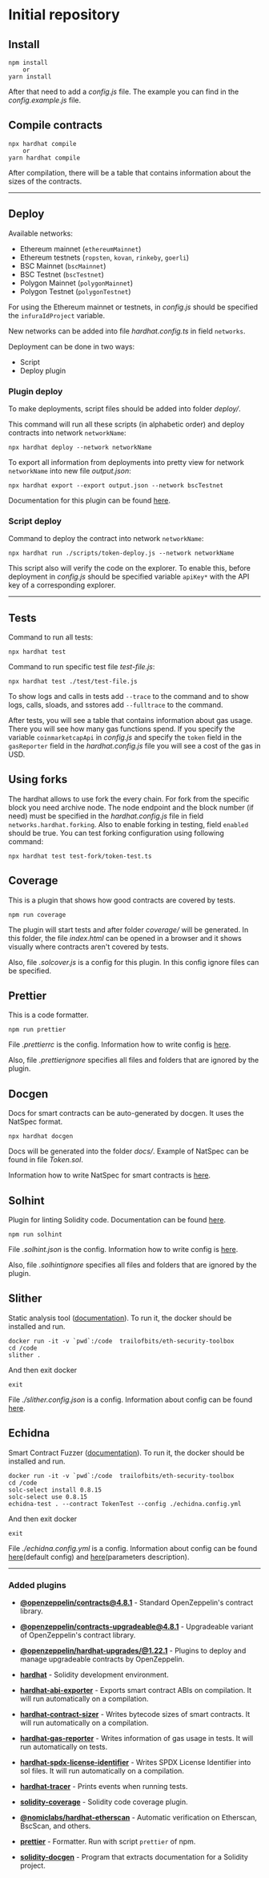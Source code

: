 # Initial repository

## Install

    npm install
        or
    yarn install

After that need to add a _config.js_ file. The example you can find in the _config.example.js_ file.

## Compile contracts

    npx hardhat compile
        or
    yarn hardhat compile

After compilation, there will be a table that contains information about the sizes of the contracts.

---

## Deploy

Available networks:

-   Ethereum mainnet (`ethereumMainnet`)
-   Ethereum testnets (`ropsten`, `kovan`, `rinkeby`, `goerli`)
-   BSC Mainnet (`bscMainnet`)
-   BSC Testnet (`bscTestnet`)
-   Polygon Mainnet (`polygonMainnet`)
-   Polygon Testnet (`polygonTestnet`)

For using the Ethereum mainnet or testnets, in _config.js_ should be specified the `infuraIdProject` variable.

New networks can be added into file _hardhat.config.ts_ in field `networks`.

Deployment can be done in two ways:

-   Script
-   Deploy plugin

### **Plugin deploy**

To make deployments, script files should be added into folder _deploy/_.

This command will run all these scripts (in alphabetic order) and deploy contracts into network `networkName`:

    npx hardhat deploy --network networkName

To export all information from deployments into pretty view for network `networkName` into new file _output.json_:

    npx hardhat export --export output.json --network bscTestnet

Documentation for this plugin can be found [here](https://github.com/wighawag/hardhat-deploy/tree/master).

### **Script deploy**

Command to deploy the contract into network `networkName`:

    npx hardhat run ./scripts/token-deploy.js --network networkName

This script also will verify the code on the explorer. To enable this, before deployment in _config.js_ should be specified variable `apiKey*` with the API key of a corresponding explorer.

---

## Tests

Command to run all tests:

    npx hardhat test

Command to run specific test file _test-file.js_:

    npx hardhat test ./test/test-file.js

To show logs and calls in tests add `--trace` to the command and to show logs, calls, sloads, and sstores add `--fulltrace` to the command.

After tests, you will see a table that contains information about gas usage. There you will see how many gas functions spend. If you specify the variable `coinmarketcapApi` in _config.js_ and specify the `token` field in the `gasReporter` field in the _hardhat.config.js_ file you will see a cost of the gas in USD.

## Using forks

The hardhat allows to use fork the every chain. For fork from the specific block you need archive node.
The node endpoint and the block number (if need) must be specified in the _hardhat.config.js_ file in field `networks.hardhat.forking`. Also to enable forking in testing, field `enabled` should be true.
You can test forking configuration using following command:

```
npx hardhat test test-fork/token-test.ts
```

## Coverage

This is a plugin that shows how good contracts are covered by tests.

    npm run coverage

The plugin will start tests and after folder _coverage/_ will be generated. In this folder, the file _index.html_ can be opened in a browser and it shows visually where contracts aren't covered by tests.

Also, file _.solcover.js_ is a config for this plugin. In this config ignore files can be specified.

## Prettier

This is a code formatter.

    npm run prettier

File _.prettierrc_ is the config. Information how to write config is [here](https://prettier.io/docs/en/configuration.html).

Also, file _.prettierignore_ specifies all files and folders that are ignored by the plugin.

## Docgen

Docs for smart contracts can be auto-generated by docgen. It uses the NatSpec format.

    npx hardhat docgen

Docs will be generated into the folder _docs/_. Example of NatSpec can be found in file _Token.sol_.

Information how to write NatSpec for smart contracts is [here](https://docs.soliditylang.org/en/latest/natspec-format.html).

## Solhint

Plugin for linting Solidity code. Documentation can be found [here](https://github.com/protofire/solhint).

    npm run solhint

File _.solhint.json_ is the config. Information how to write config is [here](https://github.com/protofire/solhint/blob/master/docs/configuration.md).

Also, file _.solhintignore_ specifies all files and folders that are ignored by the plugin.

## Slither

Static analysis tool ([documentation](https://github.com/crytic/slither)). To run it, the docker should be installed and run.

    docker run -it -v `pwd`:/code  trailofbits/eth-security-toolbox
    cd /code
    slither .

And then exit docker

    exit

File _./slither.config.json_ is a config. Information about config can be found [here](https://github.com/crytic/slither/wiki/Usage#configuration-file).

## Echidna

Smart Contract Fuzzer ([documentation](https://github.com/crytic/echidna)). To run it, the docker should be installed and run.

    docker run -it -v `pwd`:/code  trailofbits/eth-security-toolbox
    cd /code
    solc-select install 0.8.15
    solc-select use 0.8.15
    echidna-test . --contract TokenTest --config ./echidna.config.yml

And then exit docker

    exit

File _./echidna.config.yml_ is a config. Information about config can be found [here](https://github.com/crytic/echidna/blob/master/tests/solidity/basic/default.yaml)(default config) and [here](https://github.com/crytic/echidna/wiki/Config)(parameters description).

---

### Added plugins

-   [**@openzeppelin/contracts@4.8.1**](https://github.com/OpenZeppelin/openzeppelin-contracts/tree/v4.8.1) - Standard OpenZeppelin's contract library.

-   [**@openzeppelin/contracts-upgradeable@4.8.1**](https://github.com/OpenZeppelin/openzeppelin-contracts-upgradeable/tree/v4.8.1) - Upgradeable variant of OpenZeppelin's contract library.

-   [**@openzeppelin/hardhat-upgrades/@1.22.1**](https://github.com/OpenZeppelin/openzeppelin-upgrades/tree/%40openzeppelin/hardhat-upgrades%401.22.1) - Plugins to deploy and manage upgradeable contracts by OpenZeppelin.

-   [**hardhat**](https://hardhat.org/getting-started/) - Solidity development environment.

-   [**hardhat-abi-exporter**](https://hardhat.org/plugins/hardhat-abi-exporter.html) - Exports smart contract ABIs on compilation. It will run automatically on a compilation.

-   [**hardhat-contract-sizer**](https://hardhat.org/plugins/hardhat-contract-sizer.html) - Writes bytecode sizes of smart contracts. It will run automatically on a compilation.

-   [**hardhat-gas-reporter**](https://hardhat.org/plugins/hardhat-gas-reporter.html) - Writes information of gas usage in tests. It will run automatically on tests.

-   [**hardhat-spdx-license-identifier**](https://hardhat.org/plugins/hardhat-spdx-license-identifier.html) - Writes SPDX License Identifier into sol files. It will run automatically on a compilation.

-   [**hardhat-tracer**](https://hardhat.org/plugins/hardhat-tracer.html) - Prints events when running tests.

-   [**solidity-coverage**](https://hardhat.org/plugins/solidity-coverage.html) - Solidity code coverage plugin.

-   [**@nomiclabs/hardhat-etherscan**](https://hardhat.org/plugins/nomiclabs-hardhat-etherscan.html) - Automatic verification on Etherscan, BscScan, and others.

-   [**prettier**](https://www.npmjs.com/package/prettier) - Formatter. Run with script `prettier` of npm.

-   [**solidity-docgen**](https://github.com/OpenZeppelin/solidity-docgen) - Program that extracts documentation for a Solidity project.
